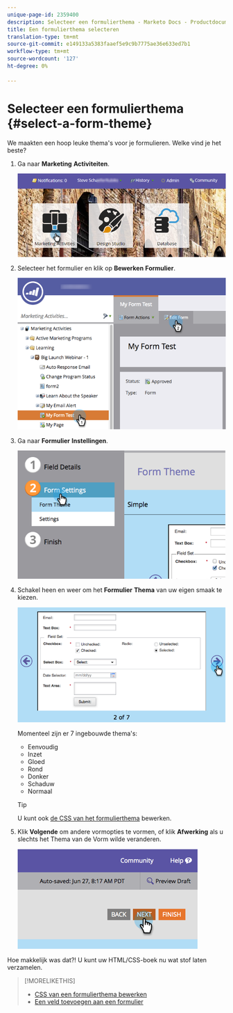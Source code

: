 ```yaml
---
unique-page-id: 2359400
description: Selecteer een formulierthema - Marketo Docs - Productdocumentatie
title: Een formulierthema selecteren
translation-type: tm+mt
source-git-commit: e149133a5383faaef5e9c9b7775ae36e633ed7b1
workflow-type: tm+mt
source-wordcount: '127'
ht-degree: 0%

---
```



# Selecteer een formulierthema {#select-a-form-theme}

We maakten een hoop leuke thema&#39;s voor je formulieren. Welke vind je het beste?

1. Ga naar **Marketing** **Activiteiten**.

   ![](assets/login-marketing-activities-1.png)

1. Selecteer het formulier en klik op **Bewerken** **Formulier**.

   ![](assets/editform.png)

1. Ga naar **Formulier** **Instellingen**.

   ![](assets/image2014-9-15-17-7-7.png)

1. Schakel heen en weer om het **Formulier** **Thema** van uw eigen smaak te kiezen.

   ![](assets/image2014-9-15-17-3a7-3a20.png)

   Momenteel zijn er 7 ingebouwde thema&#39;s:

   * Eenvoudig
   * Inzet
   * Gloed
   * Rond
   * Donker
   * Schaduw
   * Normaal

   >[!TIP]
   >
   >U kunt ook [de CSS van het formulierthema](../../../../product-docs/demand-generation/forms/form-design/edit-the-css-of-a-form-theme.md) bewerken.

1. Klik **Volgende** om andere vormopties te vormen, of klik **Afwerking** als u slechts het Thema van de Vorm wilde veranderen.

   ![](assets/image2014-9-15-17-3a8-3a22.png)

Hoe makkelijk was dat?! U kunt uw HTML/CSS-boek nu wat stof laten verzamelen.

>[!MORELIKETHIS]
>
>* [CSS van een formulierthema bewerken](../../../../product-docs/demand-generation/forms/form-design/edit-the-css-of-a-form-theme.md)
>* [Een veld toevoegen aan een formulier](add-a-field-to-a-form.md)

>



